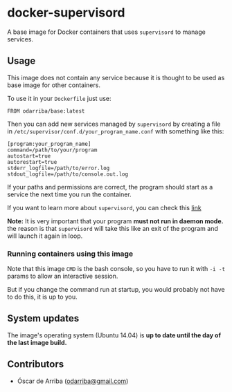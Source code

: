# docker-supervisord

A base image for Docker containers that uses `supervisord` to manage services.

## Usage

This image does not contain any service because it is thought to be used as base image for other containers.

To use it in your `Dockerfile` just use:

```
FROM odarriba/base:latest
```

Then you can add new services managed by `supervisord` by creating a file in `/etc/supervisor/conf.d/your_program_name.conf` with something like this:

```
[program:your_program_name]
command=/path/to/your/program
autostart=true
autorestart=true
stderr_logfile=/path/to/error.log
stdout_logfile=/path/to/console.out.log
```

If your paths and permissions are correct, the program should start as a service the next time you run the container.

If you want to learn more about `supervisord`, you can check this [link](https://www.digitalocean.com/community/tutorials/how-to-install-and-manage-supervisor-on-ubuntu-and-debian-vps)

**Note:** It is very important that your program **must not run in daemon mode.** the reason is that `supervisord` will take this like an exit of the program and will launch it again in loop.
### Running containers using this image
Note that this image `CMD` is the bash console, so you have to run it with `-i -t` params to allow an interactive session.

But if you change the command run at startup, you would probably not have to do this, it is up to you.
## System updates

The image's operating system (Ubuntu 14.04) is **up to date until the day of the last image build.**

## Contributors

* Óscar de Arriba (odarriba@gmail.com)

